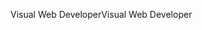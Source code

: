 <span data-ttu-id="a2f9a-101">Visual Web Developer</span><span class="sxs-lookup"><span data-stu-id="a2f9a-101">Visual Web Developer</span></span>